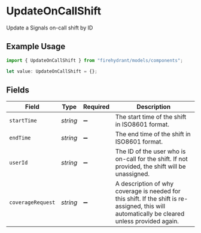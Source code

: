# UpdateOnCallShift

Update a Signals on-call shift by ID

## Example Usage

```typescript
import { UpdateOnCallShift } from "firehydrant/models/components";

let value: UpdateOnCallShift = {};
```

## Fields

| Field                                                                                                                                          | Type                                                                                                                                           | Required                                                                                                                                       | Description                                                                                                                                    |
| ---------------------------------------------------------------------------------------------------------------------------------------------- | ---------------------------------------------------------------------------------------------------------------------------------------------- | ---------------------------------------------------------------------------------------------------------------------------------------------- | ---------------------------------------------------------------------------------------------------------------------------------------------- |
| `startTime`                                                                                                                                    | *string*                                                                                                                                       | :heavy_minus_sign:                                                                                                                             | The start time of the shift in ISO8601 format.                                                                                                 |
| `endTime`                                                                                                                                      | *string*                                                                                                                                       | :heavy_minus_sign:                                                                                                                             | The end time of the shift in ISO8601 format.                                                                                                   |
| `userId`                                                                                                                                       | *string*                                                                                                                                       | :heavy_minus_sign:                                                                                                                             | The ID of the user who is on-call for the shift. If not provided, the shift will be unassigned.                                                |
| `coverageRequest`                                                                                                                              | *string*                                                                                                                                       | :heavy_minus_sign:                                                                                                                             | A description of why coverage is needed for this shift. If the shift is re-assigned, this will automatically be cleared unless provided again. |